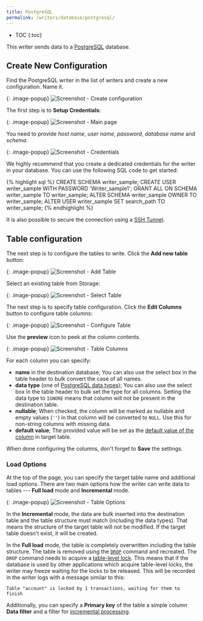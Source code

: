 ```yaml
---
title: PostgreSQL
permalink: /writers/database/postgresql/
---
```


* TOC
{:toc}

This writer sends data to a [PostgreSQL](https://www.postgresql.org/) database.

## Create New Configuration
Find the PostgreSQL writer in the list of writers and create a new configuration. Name it.

{: .image-popup}
![Screenshot - Create configuration](/writers/database/postgresql/ui1.png)

The first step is to **Setup Credentials**:

{: .image-popup}
![Screenshot - Main page](/writers/database/postgresql/intro-page.png)

You need to provide *host name*, *user name*, *password*, *database name* and *schema*.

{: .image-popup}
![Screenshot - Credentials](/writers/database/postgresql/credentials.png)

We highly recommend that you create a dedicated credentials for the writer in your database. You can use the following SQL code to get started:

{% highlight sql %}
CREATE SCHEMA writer_sample;
CREATE USER writer_sample WITH PASSWORD 'Writer_sample1';
GRANT ALL ON SCHEMA writer_sample TO writer_sample;
ALTER SCHEMA writer_sample OWNER TO writer_sample;
ALTER USER writer_sample SET search_path TO writer_sample;
{% endhighlight %}

It is also possible to secure the connection using a [SSH Tunnel](/extractors/database/#connecting-to-database).

## Table configuration
The next step is to configure the tables to write. Click the **Add new table** button:

{: .image-popup}
![Screenshot - Add Table](/writers/database/postgresql/add-table.png)

Select an existing table from Storage:

{: .image-popup}
![Screenshot - Select Table](/writers/database/postgresql/select-table.png)

The next step is to specify table configuration. Click the **Edit Columns** button to configure table columns:

{: .image-popup}
![Screenshot - Configure Table](/writers/database/postgresql/configure-table.png)

Use the **preview** icon to peek at the column contents.

{: .image-popup}
![Screenshot - Table Columns](/writers/database/postgresql/table-columns.png)

For each column you can specify:

- **name** in the destination database; You can also use the select box in the table header to bulk convert the case of all names.
- **data type** (one of [PostgreSQL data types](https://www.postgresql.org/docs/11/datatype.html)); You can also use the select box in the table header to bulk set the type for all columns. Setting the data type to `IGNORE` means that column will not be present in the destination table.
- **nullable**; When checked, the column will be marked as nullable and empty values (`''`) in that column will be converted to `NULL`. Use this for non-string columns with missing data.
- **default value**; The provided value will be set as the [default value of the column](https://www.postgresql.org/docs/11/sql-createtable.html) in target table.

When done configuring the columns, don't forget to **Save** the settings.

### Load Options
At the top of the page, you can specify the target table name and additional load options. There are two main options how the writer
can write data to tables --- **Full load** mode and **Incremental** mode.

{: .image-popup}
![Screenshot - Table Options](/writers/database/postgresql/table-options.png)

In the **Incremental** mode, the data are bulk inserted into
the destination table and the table structure must match (including the data types). That means the structure of the target table
will not be modified. If the target table doesn't exist, it will be created.

In the **Full load** mode, the table is completely overwritten including the table structure. The table is removed
using the [`DROP`](https://www.postgresql.org/docs/11/sql-droptable.html) command and recreated. The
`DROP` command needs to acquire a [table-level lock](https://www.postgresql.org/docs/current/explicit-locking.html).
This means that if the database is used by other applications which acquire table-level locks, the writer may
freeze waiting for the locks to be released. This will be recorded in the writer logs with a message similar to this:

    Table "account" is locked by 1 transactions, waiting for them to finish


Additionally, you can specify a **Primary key** of the table a simple column **Data filter** and a filter for
[incremental processing](/storage/tables/#incremental-processing).
